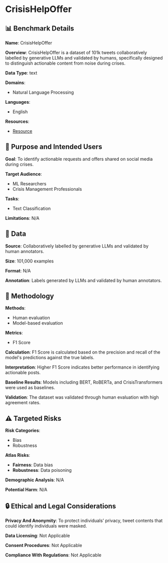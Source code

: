 # CrisisHelpOffer

## 📊 Benchmark Details

**Name**: CrisisHelpOffer

**Overview**: CrisisHelpOffer is a dataset of 101k tweets collaboratively labelled by generative LLMs and validated by humans, specifically designed to distinguish actionable content from noise during crises.

**Data Type**: text

**Domains**:
- Natural Language Processing

**Languages**:
- English

**Resources**:
- [Resource](N/A)

## 🎯 Purpose and Intended Users

**Goal**: To identify actionable requests and offers shared on social media during crises.

**Target Audience**:
- ML Researchers
- Crisis Management Professionals

**Tasks**:
- Text Classification

**Limitations**: N/A

## 💾 Data

**Source**: Collaboratively labelled by generative LLMs and validated by human annotators.

**Size**: 101,000 examples

**Format**: N/A

**Annotation**: Labels generated by LLMs and validated by human annotators.

## 🔬 Methodology

**Methods**:
- Human evaluation
- Model-based evaluation

**Metrics**:
- F1 Score

**Calculation**: F1 Score is calculated based on the precision and recall of the model's predictions against the true labels.

**Interpretation**: Higher F1 Score indicates better performance in identifying actionable posts.

**Baseline Results**: Models including BERT, RoBERTa, and CrisisTransformers were used as baselines.

**Validation**: The dataset was validated through human evaluation with high agreement rates.

## ⚠️ Targeted Risks

**Risk Categories**:
- Bias
- Robustness

**Atlas Risks**:
- **Fairness**: Data bias
- **Robustness**: Data poisoning

**Demographic Analysis**: N/A

**Potential Harm**: N/A

## 🔒 Ethical and Legal Considerations

**Privacy And Anonymity**: To protect individuals’ privacy, tweet contents that could identify individuals were masked.

**Data Licensing**: Not Applicable

**Consent Procedures**: Not Applicable

**Compliance With Regulations**: Not Applicable
